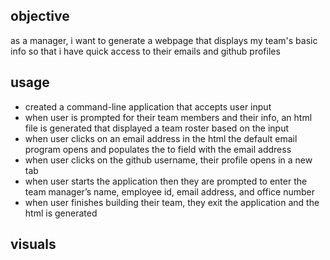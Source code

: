 ## objective
as a manager, i want to generate a webpage that displays my team's basic info so that i have quick access to their emails and github profiles

## usage
- created a command-line application that accepts user input
- when user is prompted for their team members and their info, an html file is generated that displayed a team roster based on the input
- when user clicks on an email address in the html the default email program opens and populates the to field with the email address
- when user clicks on the github username, their profile opens in a new tab
- when user starts the application then they are prompted to enter the team manager’s name, employee id, email address, and office number
- when user finishes building their team, they exit the application and the html is generated

## visuals
